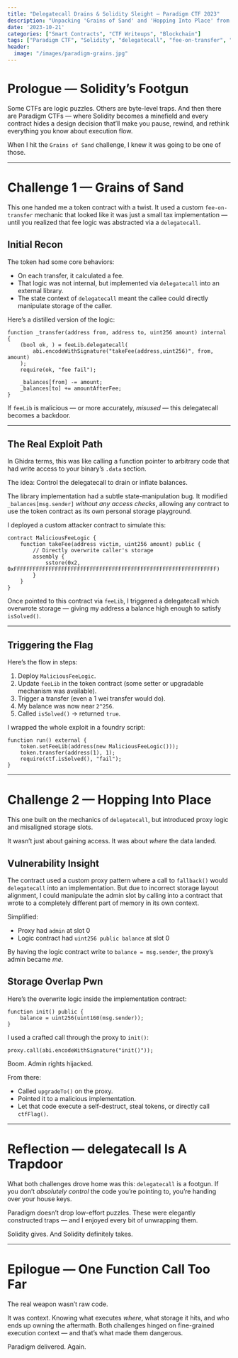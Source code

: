 ```yaml
---
title: "Delegatecall Drains & Solidity Sleight — Paradigm CTF 2023"
description: "Unpacking 'Grains of Sand' and 'Hopping Into Place' from Paradigm CTF 2023. A deep dive into delegatecall abuse, fee-on-transfer edge cases, and smart contract misdirection."
date: '2023-10-21'
categories: ["Smart Contracts", "CTF Writeups", "Blockchain"]
tags: ["Paradigm CTF", "Solidity", "delegatecall", "fee-on-transfer", "Exploit Dev", "Smart Contract Security"]
header:
  image: "/images/paradigm-grains.jpg"
---
```


# **Prologue — Solidity’s Footgun**

Some CTFs are logic puzzles. Others are byte-level traps. And then there are Paradigm CTFs — where Solidity becomes a minefield and every contract hides a design decision that’ll make you pause, rewind, and rethink everything you know about execution flow.

When I hit the `Grains of Sand` challenge, I knew it was going to be one of those.

---

# **Challenge 1 — Grains of Sand**

This one handed me a token contract with a twist. It used a custom `fee-on-transfer` mechanic that looked like it was just a small tax implementation — until you realized that fee logic was abstracted via a `delegatecall`.

## **Initial Recon**

The token had some core behaviors:

- On each transfer, it calculated a fee.
- That logic was not internal, but implemented via `delegatecall` into an external library.
- The state context of `delegatecall` meant the callee could directly manipulate storage of the caller.

Here’s a distilled version of the logic:

```solidity
function _transfer(address from, address to, uint256 amount) internal {
    (bool ok, ) = feeLib.delegatecall(
        abi.encodeWithSignature("takeFee(address,uint256)", from, amount)
    );
    require(ok, "fee fail");

    _balances[from] -= amount;
    _balances[to] += amountAfterFee;
}
```

If `feeLib` is malicious — or more accurately, *misused* — this delegatecall becomes a backdoor.

---

## **The Real Exploit Path**

In Ghidra terms, this was like calling a function pointer to arbitrary code that had write access to your binary’s `.data` section.

The idea: Control the delegatecall to drain or inflate balances.

The library implementation had a subtle state-manipulation bug. It modified `_balances[msg.sender]` *without any access checks*, allowing any contract to use the token contract as its own personal storage playground.

I deployed a custom attacker contract to simulate this:

```solidity
contract MaliciousFeeLogic {
    function takeFee(address victim, uint256 amount) public {
        // Directly overwrite caller's storage
        assembly {
            sstore(0x2, 0xFFFFFFFFFFFFFFFFFFFFFFFFFFFFFFFFFFFFFFFFFFFFFFFFFFFFFFFFFFFFFFFF)
        }
    }
}
```

Once pointed to this contract via `feeLib`, I triggered a delegatecall which overwrote storage — giving my address a balance high enough to satisfy `isSolved()`.

---

## **Triggering the Flag**

Here’s the flow in steps:

1. Deploy `MaliciousFeeLogic`.
2. Update `feeLib` in the token contract (some setter or upgradable mechanism was available).
3. Trigger a transfer (even a 1 wei transfer would do).
4. My balance was now near `2^256`.
5. Called `isSolved()` → returned `true`.

I wrapped the whole exploit in a foundry script:

```solidity
function run() external {
    token.setFeeLib(address(new MaliciousFeeLogic()));
    token.transfer(address(1), 1);
    require(ctf.isSolved(), "fail");
}
```

---

# **Challenge 2 — Hopping Into Place**

This one built on the mechanics of `delegatecall`, but introduced proxy logic and misaligned storage slots.

It wasn’t just about gaining access. It was about *where* the data landed.

## **Vulnerability Insight**

The contract used a custom proxy pattern where a call to `fallback()` would `delegatecall` into an implementation. But due to incorrect storage layout alignment, I could manipulate the admin slot by calling into a contract that wrote to a completely different part of memory in its own context.

Simplified:

- Proxy had `admin` at slot 0
- Logic contract had `uint256 public balance` at slot 0

By having the logic contract write to `balance = msg.sender`, the proxy’s admin became *me*.

## **Storage Overlap Pwn**

Here’s the overwrite logic inside the implementation contract:

```solidity
function init() public {
    balance = uint256(uint160(msg.sender));
}
```

I used a crafted call through the proxy to `init()`:

```solidity
proxy.call(abi.encodeWithSignature("init()"));
```

Boom. Admin rights hijacked.

From there:

- Called `upgradeTo()` on the proxy.
- Pointed it to a malicious implementation.
- Let that code execute a self-destruct, steal tokens, or directly call `ctfFlag()`.

---

# **Reflection — delegatecall Is A Trapdoor**

What both challenges drove home was this: `delegatecall` is a footgun. If you don’t *absolutely control* the code you’re pointing to, you’re handing over your house keys.

Paradigm doesn’t drop low-effort puzzles. These were elegantly constructed traps — and I enjoyed every bit of unwrapping them.

Solidity gives. And Solidity definitely takes.

---

# **Epilogue — One Function Call Too Far**

The real weapon wasn’t raw code.

It was context. Knowing what executes *where*, what storage it hits, and who ends up owning the aftermath. Both challenges hinged on fine-grained execution context — and that’s what made them dangerous.

Paradigm delivered. Again.
